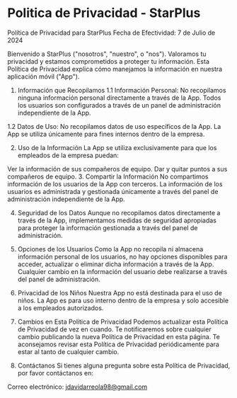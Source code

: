 # Politica de Privacidad - StarPlus

Política de Privacidad para StarPlus
Fecha de Efectividad: 7 de Julio de 2024

Bienvenido a StarPlus ("nosotros", "nuestro", o "nos"). Valoramos tu privacidad y estamos comprometidos a proteger tu información. Esta Política de Privacidad explica cómo manejamos la información en nuestra aplicación móvil ("App").

1. Información que Recopilamos
1.1 Información Personal:
No recopilamos ninguna información personal directamente a través de la App. Todos los usuarios son configurados a través de un panel de administración independiente de la App.

1.2 Datos de Uso:
No recopilamos datos de uso específicos de la App. La App se utiliza únicamente para fines internos dentro de la empresa.

2. Uso de la Información
La App se utiliza exclusivamente para que los empleados de la empresa puedan:

Ver la información de sus compañeros de equipo.
Dar y quitar puntos a sus compañeros de equipo.
3. Compartir la Información
No compartimos información de los usuarios de la App con terceros. La información de los usuarios es administrada y gestionada únicamente a través del panel de administración independiente de la App.

4. Seguridad de los Datos
Aunque no recopilamos datos directamente a través de la App, implementamos medidas de seguridad apropiadas para proteger la información gestionada a través del panel de administración.

5. Opciones de los Usuarios
Como la App no recopila ni almacena información personal de los usuarios, no hay opciones disponibles para acceder, actualizar o eliminar dicha información a través de la App. Cualquier cambio en la información del usuario debe realizarse a través del panel de administración.

6. Privacidad de los Niños
Nuestra App no está destinada para el uso de niños. La App es para uso interno dentro de la empresa y solo accesible a los empleados autorizados.

7. Cambios en Esta Política de Privacidad
Podemos actualizar esta Política de Privacidad de vez en cuando. Te notificaremos sobre cualquier cambio publicando la nueva Política de Privacidad en esta página. Te aconsejamos revisar esta Política de Privacidad periódicamente para estar al tanto de cualquier cambio.

8. Contáctanos
Si tienes alguna pregunta sobre esta Política de Privacidad, por favor contáctanos en:

Correo electrónico: jdavidarreola98@gmail.com
